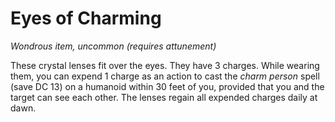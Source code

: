 # Eyes of Charming

*Wondrous item, uncommon (requires attunement)*

These crystal lenses fit over the eyes. They have 3 charges. While wearing them, you can expend 1 charge as an action to cast the *charm person* spell (save DC 13) on a humanoid within 30 feet of you, provided that you and the target can see each other. The lenses regain all expended charges daily at dawn.